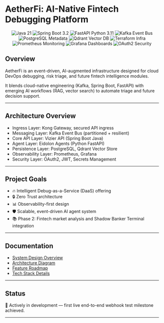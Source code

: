 # AetherFi: AI-Native Fintech Debugging Platform

<p align="center">
  <img src="https://img.shields.io/badge/Java-21-blue.svg" alt="Java 21"/>
  <img src="https://img.shields.io/badge/Spring_Boot-3.2-brightgreen.svg" alt="Spring Boot 3.2"/>
  <img src="https://img.shields.io/badge/FastAPI-Python%203.11-blue.svg" alt="FastAPI Python 3.11"/>
  <img src="https://img.shields.io/badge/Kafka-Event_Bus-orange.svg" alt="Kafka Event Bus"/>
  <img src="https://img.shields.io/badge/PostgreSQL-Metadata-blue.svg" alt="PostgreSQL Metadata"/>
  <img src="https://img.shields.io/badge/Qdrant-VectorDB-red.svg" alt="Qdrant Vector DB"/>
  <img src="https://img.shields.io/badge/Terraform-Infrastructure-purple.svg" alt="Terraform Infra"/>
  <img src="https://img.shields.io/badge/Prometheus-Monitoring-orange.svg" alt="Prometheus Monitoring"/>
  <img src="https://img.shields.io/badge/Grafana-Dashboards-yellow.svg" alt="Grafana Dashboards"/>
  <img src="https://img.shields.io/badge/OAuth2-ZeroTrust-critical.svg" alt="OAuth2 Security"/>
</p>

## Overview
AetherFi is an event-driven, AI-augmented infrastructure designed for cloud DevOps debugging, risk triage, and future fintech intelligence modules.

It blends cloud-native engineering (Kafka, Spring Boot, FastAPI) with emerging AI workflows (RAG, vector search) to automate triage and future decision support.

---

## Architecture Overview
- Ingress Layer: Kong Gateway, secured API ingress
- Messaging Layer: Kafka Event Bus (partitioned + resilient)
- Core API Layer: Vizier API (Spring Boot Java)
- Agent Layer: Eidolon Agents (Python FastAPI)
- Persistence Layer: PostgreSQL, Qdrant Vector Store
- Observability Layer: Prometheus, Grafana
- Security Layer: OAuth2, JWT, Secrets Management

---

## Project Goals
- 🔥 Intelligent Debug-as-a-Service (DaaS) offering
- 🔒 Zero Trust architecture
- 📊 Observability-first design
- 🛡️ Scalable, event-driven AI agent system
- 📚 Phase 2: Fintech market analysis and Shadow Banker Terminal integration

---

## Documentation
- [System Design Overview](./docs/system_design.md)
- [Architecture Diagram](./diagrams/aetherfi_architecture.svg)
- [Feature Roadmap](./FEATURE_ROADMAP.md)
- [Tech Stack Details](./TECH_STACK.md)

---

## Status
🔵 Actively in development — first live end-to-end webhook test milestone achieved.

---
